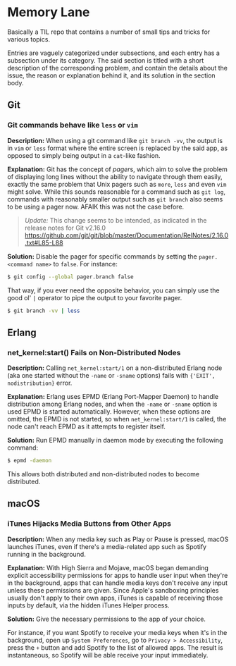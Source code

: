 # Memory Lane
Basically a TIL repo that contains a number of small tips and tricks for various topics.

Entries are vaguely categorized under subsections, and each entry has a subsection under its category. The said section is titled with a short description of the corresponding problem, and contain the details about the issue, the reason or explanation behind it, and its solution in the section body.

## Git
### Git commands behave like `less` or `vim`
**Description:** When using a git command like `git branch -vv`, the output is in `vim` or `less` format where the entire screen is replaced by the said app, as opposed to simply being output in a `cat`-like fashion.

**Explanation:** Git has the concept of *pager*s, which aim to solve the problem of displaying long lines without the ability to navigate through them easily, exactly the same problem that Unix pagers such as `more`, `less` and even `vim` might solve. While this sounds reasonable for a command such as `git log`, commands with reasonably smaller output such as `git branch` also seems to be using a pager now. AFAIK this was not the case before.
> *Update:* This change seems to be intended, as indicated in the release notes for Git v2.16.0 https://github.com/git/git/blob/master/Documentation/RelNotes/2.16.0.txt#L85-L88

**Solution:** Disable the pager for specific commands by setting the `pager.<command name>` to `false`. For instance:
```bash
$ git config --global pager.branch false
```

That way, if you ever need the opposite behavior, you can simply use the good ol' `|` operator to pipe the output to your favorite pager.
```bash
$ git branch -vv | less
```

## Erlang
### net_kernel:start() Fails on Non-Distributed Nodes
**Description:** Calling `net_kernel:start/1` on a non-distributed Erlang node (aka one started without the `-name` or `-sname` options) fails with `{'EXIT', nodistribution}` error.

**Explanation:** Erlang uses EPMD (Erlang Port-Mapper Daemon) to handle distribution among Erlang nodes, and when the `-name` or `-sname` option is used EPMD is started automatically. However, when these options are omitted, the EPMD is not started, so when `net_kernel:start/1` is called, the node can't reach EPMD as it attempts to register itself.

**Solution:** Run EPMD manually in daemon mode by executing the following command:

```bash
$ epmd -daemon
```

This allows both distributed and non-distributed nodes to become distributed.

## macOS
### iTunes Hijacks Media Buttons from Other Apps
**Description:** When any media key such as Play or Pause is pressed, macOS launches iTunes, even if there's a media-related app such as Spotify running in the background.

**Explanation:** With High Sierra and Mojave, macOS began demanding explicit accessibility permissions for apps to handle user input when they're in the background, apps that can handle media keys don't receive any input unless these permissions are given. Since Apple's sandboxing principles usually don't apply to their own apps, iTunes is capable of receiving those inputs by default, via the hidden iTunes Helper process.

**Solution:** Give the necessary permissions to the app of your choice.

For instance, if you want Spotify to receive your media keys when it's in the background, open up `System Preferences`, go to `Privacy > Accessibility`, press the `+` button and add Spotify to the list of allowed apps. The result is instantaneous, so Spotify will be able receive your input immediately.
